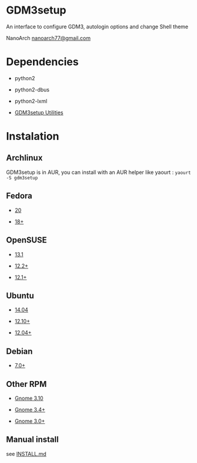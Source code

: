 GDM3setup
=========

An interface to configure GDM3, autologin options and change Shell theme

NanoArch <nanoarch77@gmail.com>



Dependencies
============

- python2

- python2-dbus

- python2-lxml

- [GDM3setup Utilities](https://github.com/Nano77/gdm3setup-utils)

Instalation
===========

Archlinux
---------

GDM3setup is in AUR, you can install with an AUR helper like yaourt : `yaourt -S gdm3setup`


Fedora
------
- [20](https://github.com/Nano77/various/tree/master/rpm/gdm3setup/master/)

- [18+](https://github.com/Nano77/various/tree/master/rpm/gdm3setup/compatibility-3.4/)


OpenSUSE
--------
- [13.1](https://github.com/Nano77/various/tree/master/rpm/gdm3setup/master/)

- [12.2+](https://github.com/Nano77/various/tree/master/rpm/gdm3setup/compatibility-3.4/)

- [12.1+](https://github.com/Nano77/various/tree/master/rpm/gdm3setup/compatibility-3.0/)


Ubuntu 
------
- [14.04](https://github.com/Nano77/various/tree/master/deb/gdm3setup/main)

- [12.10+](https://github.com/Nano77/various/tree/master/deb/gdm3setup/compatibility-3.4/)

- [12.04+](https://github.com/Nano77/various/tree/master/deb/gdm3setup/compatibility-3.0/)


Debian
------
- [7.0+](https://github.com/Nano77/various/tree/master/deb/gdm3setup/debian-compatibility-3.4/)


Other RPM 
---------
- [Gnome 3.10](https://github.com/Nano77/various/tree/master/rpm/gdm3setup/master/)

- [Gnome 3.4+](https://github.com/Nano77/various/tree/master/rpm/gdm3setup/compatibility-3.4/)

- [Gnome 3.0+](https://github.com/Nano77/various/tree/master/rpm/gdm3setup/compatibility-3.0/)


Manual install
--------------

see [INSTALL.md](https://github.com/Nano77/gdm3setup/blob/master/INSTALL.md)

